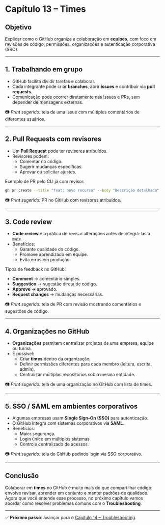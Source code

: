 # Capítulo 13 – Times

## Objetivo
Explicar como o GitHub organiza a colaboração em **equipes**, com foco em revisões de código, permissões, organizações e autenticação corporativa (SSO).

---

## 1. Trabalhando em grupo
- GitHub facilita dividir tarefas e colaborar.  
- Cada integrante pode criar **branches**, abrir **issues** e contribuir via **pull requests**.  
- Comunicação pode ocorrer diretamente nas issues e PRs, sem depender de mensagens externas.  

📷 *Print sugerido:* tela de uma issue com múltiplos comentários de diferentes usuários.  

---

## 2. Pull Requests com revisores
- Um **Pull Request** pode ter revisores atribuídos.  
- Revisores podem:
  - Comentar no código.
  - Sugerir mudanças específicas.
  - Aprovar ou solicitar ajustes.  

Exemplo de PR pelo CLI já com revisor:
```bash
gh pr create --title "feat: novo recurso" --body "Descrição detalhada" --reviewer usuario1,usuario2
```

📷 *Print sugerido:* PR no GitHub com revisores atribuídos.  

---

## 3. Code review
- **Code review** é a prática de revisar alterações antes de integrá-las à `main`.  
- Benefícios:
  - Garante qualidade do código.
  - Promove aprendizado em equipe.
  - Evita erros em produção.  

Tipos de feedback no GitHub:
- **Comment** → comentário simples.  
- **Suggestion** → sugestão direta de código.  
- **Approve** → aprovado.  
- **Request changes** → mudanças necessárias.  

📷 *Print sugerido:* tela de PR com revisão mostrando comentários e sugestões de código.  

---

## 4. Organizações no GitHub
- **Organizações** permitem centralizar projetos de uma empresa, equipe ou turma.  
- É possível:
  - Criar **times** dentro da organização.  
  - Definir permissões diferentes para cada membro (leitura, escrita, admin).  
  - Centralizar múltiplos repositórios sob a mesma entidade.  

📷 *Print sugerido:* tela de uma organização no GitHub com lista de times.  

---

## 5. SSO / SAML em ambientes corporativos
- Algumas empresas usam **Single Sign-On (SSO)** para autenticação.  
- O GitHub integra com sistemas corporativos via **SAML**.  
- Benefícios:
  - Maior segurança.
  - Login único em múltiplos sistemas.
  - Controle centralizado de acessos.  

📷 *Print sugerido:* tela do GitHub pedindo login via SSO corporativo.  

---

## Conclusão
Colaborar em **times** no GitHub é muito mais do que compartilhar código: envolve revisar, aprender em conjunto e manter padrões de qualidade.  
Agora que você entende esse processo, no próximo capítulo vamos abordar como resolver problemas comuns com o **Troubleshooting**.  

---

✅ **Próximo passo**: avançar para o [Capítulo 14 – Troubleshooting](./14-troubleshooting.md).
